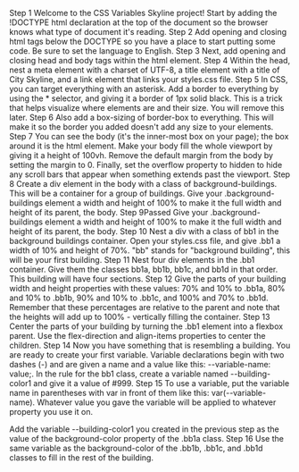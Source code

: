 Step 1
Welcome to the CSS Variables Skyline project! Start by adding the !DOCTYPE html declaration at the top of the document so the browser knows what type of document it's reading.
Step 2
Add opening and closing html tags below the DOCTYPE so you have a place to start putting some code. Be sure to set the language to English.
Step 3
Next, add opening and closing head and body tags within the html element.
Step 4
Within the head, nest a meta element with a charset of UTF-8, a title element with a title of City Skyline, and a link element that links your styles.css file.
Step 5
In CSS, you can target everything with an asterisk. Add a border to everything by using the * selector, and giving it a border of 1px solid black. This is a trick that helps visualize where elements are and their size. You will remove this later.
Step 6
Also add a box-sizing of border-box to everything. This will make it so the border you added doesn't add any size to your elements.
Step 7
You can see the body (it's the inner-most box on your page); the box around it is the html element. Make your body fill the whole viewport by giving it a height of 100vh. Remove the default margin from the body by setting the margin to 0. Finally, set the overflow property to hidden to hide any scroll bars that appear when something extends past the viewport.
Step 8
Create a div element in the body with a class of background-buildings. This will be a container for a group of buildings.
Give your .background-buildings element a width and height of 100% to make it the full width and height of its parent, the body.
Step 9Passed
Give your .background-buildings element a width and height of 100% to make it the full width and height of its parent, the body.
Step 10
Nest a div with a class of bb1 in the background buildings container. Open your styles.css file, and give .bb1 a width of 10% and height of 70%. "bb" stands for "background building", this will be your first building.
Step 11
Nest four div elements in the .bb1 container. Give them the classes bb1a, bb1b, bb1c, and bb1d in that order. This building will have four sections.
Step 12
Give the parts of your building width and height properties with these values: 70% and 10% to .bb1a, 80% and 10% to .bb1b, 90% and 10% to .bb1c, and 100% and 70% to .bb1d. Remember that these percentages are relative to the parent and note that the heights will add up to 100% - vertically filling the container.
Step 13
Center the parts of your building by turning the .bb1 element into a flexbox parent. Use the flex-direction and align-items properties to center the children.
Step 14
Now you have something that is resembling a building. You are ready to create your first variable. Variable declarations begin with two dashes (-) and are given a name and a value like this: --variable-name: value;. In the rule for the bb1 class, create a variable named --building-color1 and give it a value of #999.
Step 15
To use a variable, put the variable name in parentheses with var in front of them like this: var(--variable-name). Whatever value you gave the variable will be applied to whatever property you use it on.

Add the variable --building-color1 you created in the previous step as the value of the background-color property of the .bb1a class.
Step 16
Use the same variable as the background-color of the .bb1b, .bb1c, and .bb1d classes to fill in the rest of the building.

